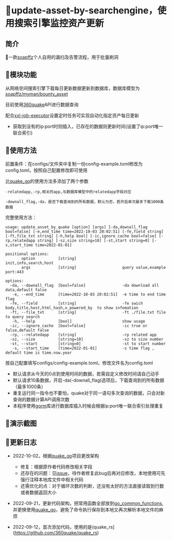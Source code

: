 # 🚁update-asset-by-searchengine，使用搜索引擎监控资产更新

## 简介

🌟一款[soapffz](https://github.com/soapffz)个人自用的漏扫及告警流程，用于批量刷洞

## 🥐模块功能

从网络空间搜索引擎下载每日更新数据更新到数据库，数据库模型为[soapffz/myman/bounty_asset](https://github.com/soapffz/myman/blob/main/bounty-database/bounty_asset.sql)

目前使用[360quake](https://quake.360.cn/quake/#/index)API进行数据查询

配合[xxl-job-executor](https://github.com/soapffz/myman/tree/main/xxl-job-executor)设置定时任务可实现自动化指定资产每日更新

 - 获取到没有的ip:port时则插入，已存在的数据则更新时间(设置了ip:port唯一联合索引)

## 🍣使用方法

前置条件：在configs/文件夹中复制一份config-example.toml修改为config.toml，按照自己配置修改即可使用

比[quake_go](https://github.com/360quake/quake_go)的使用方法多添加了两个参数

```
-relatedapp,-rp,相关的app,与数据库模型中的relatedapp字段对应

-downall_flag,-da，是否下载查询到的所有数据，默认为否，若开启单次最多下载1000条数据
```

完整使用方法：

```
usage: update_asset_by_quake [option] [args] [-da,downall_flag bool=false] [-e,end_time time=2022-10-03 20:02:51] [-fe,field string] [-ft,file_txt string] [-h,help bool] [-ic,ignore_cache bool=false] [-rp,relatedapp string] [-sz,size string=10] [-st,start string=0] [-s,start_time time=2022-01-01]

positional options:
       option          [string]                    init,info,search,host
       args            [string]                    query value,example port:443

options:
  -da, --downall_flag  [bool=false]                -da download all data,default false
   -e, --end_time      [time=2022-10-03 20:02:51]  -e time to end time flag
  -fe, --field         [string]                    -fe swich body,title,host,html_hash,x_powered_by  to show infomation
  -ft, --file_txt      [string]                    -ft ./file.txt file to query search
   -h, --help          [bool]                      show usage
  -ic, --ignore_cache  [bool=false]                -ic true or false,default false
  -rp, --relatedapp    [string]                    -rp related app 
  -sz, --size          [string=10]                 -sz to size number 
  -st, --start         [string=0]                  -st to start number
   -s, --start_time    [time=2022-01-01]           -s time flag , default time is time.now.year
```

按自己配置填写configs/config-example.toml，修改文件名为config.toml

 - 默认请求从今天的0点到使用时间的数据，若需自定义修改时间请自己动手
 - 默认请求10条数据，开启-da(-downall_flag)选项后，下载查询到的所有数据（最多1000条）
 - 重复运行同一指令也不要怕，quake对于同一语句多次查询的数据，只会对新查询的数据计算API调用次数
 - 本程序使用[gorm](https://gorm.io/zh_CN/docs/index.html)库进行数据库插入时候会根据ip:port唯一联合索引处理重复


## 🎂演示截图

## 🥃更新日志

 - 2022-10-02，根据[quake_go](https://github.com/360quake/quake_go)项目更改架构
    - 修复：根据原作者代码修改相关字段
    - 还存在的问题：见[issue](https://github.com/360quake/quake_go/issues/14)，待作者修复此bug后再对应修改，本地使用可先强行注释本地库文件中相关代码
    - 还需优化的点：对于循环次数的判断，还没有太好的方法直接读取到行数或者数据返回大小

 - 2022-09-21，更新代码架构，把常用函数全部放到[go_common_functions](go_common_functions),并更换使用[quake_go](https://github.com/360quake/quake_go)，避免了命令执行保存到本地又再次解析本地文件的麻烦

 - 2022-09-12，首次添加代码，使用的是(quake_rs](https://github.com/360quake/quake_rs)